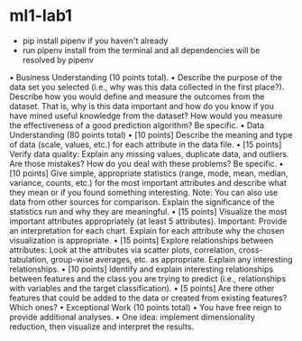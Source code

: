 # ml1-lab1

- pip install pipenv if you haven't already
- run pipenv install from the terminal and all dependencies will be resolved by pipenv


• Business Understanding (10 points total).
• Describe the purpose of the data set you selected (i.e., why was this data collected in
the first place?). Describe how you would define and measure the outcomes from the
dataset. That is, why is this data important and how do you know if you have mined
useful knowledge from the dataset? How would you measure the effectiveness of a
good prediction algorithm? Be specific.
• Data Understanding (80 points total)
• [10 points] Describe the meaning and type of data (scale, values, etc.) for each
attribute in the data file.
• [15 points] Verify data quality: Explain any missing values, duplicate data, and outliers.
Are those mistakes? How do you deal with these problems? Be specific.
• [10 points] Give simple, appropriate statistics (range, mode, mean, median, variance,
counts, etc.) for the most important attributes and describe what they mean or if you
found something interesting. Note: You can also use data from other sources for
comparison. Explain the significance of the statistics run and why they are meaningful.
• [15 points] Visualize the most important attributes appropriately (at least 5 attributes).
Important: Provide an interpretation for each chart. Explain for each attribute why the
chosen visualization is appropriate.
• [15 points] Explore relationships between attributes: Look at the attributes via scatter
plots, correlation, cross-tabulation, group-wise averages, etc. as appropriate. Explain
any interesting relationships.
• [10 points] Identify and explain interesting relationships between features and the class
you are trying to predict (i.e., relationships with variables and the target classification).
• [5 points] Are there other features that could be added to the data or created from
existing features? Which ones?
• Exceptional Work (10 points total)
• You have free reign to provide additional analyses.
• One idea: implement dimensionality reduction, then visualize and interpret the results.
